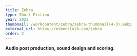 ```yaml
---
title: Žebra
type: Short Fiction
year: 2023
thumbnail: /workcontent/zebra/zebra-thumbnail(4-3).webp
external_url: https://esbensloth.com/zebra
order: 2
---
```

**Audio post production, sound design and scoring**.